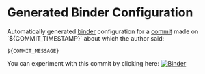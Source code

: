 # Generated Binder Configuration

Automatically generated [binder](https://mybinder.org) configuration for a [commit](${COMMIT_URL}) made on `${COMMIT_TIMESTAMP}` about which the author said:
```
${COMMIT_MESSAGE}
```
You can experiment with this commit by clicking here:
[![Binder](https://mybinder.org/badge.svg)](${BINDER_URL})
